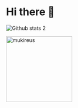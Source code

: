 # Hi there 👋

![Github stats 2](https://github-readme-stats.vercel.app/api?username=esraakat&show_icons=true&theme=radical)


  <img height="180em" align="center" src="https://github-readme-stats.vercel.app/api/top-langs?username=esraakat&show_icons=true&locale=en&layout=compact&langs_count=8&theme=algolia" alt="mukireus"/>
